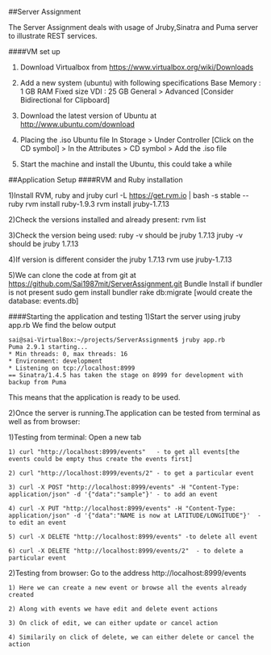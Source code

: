 ##Server Assignment

The Server Assignment deals with usage of Jruby,Sinatra and Puma server to illustrate REST services.

####VM set up

1) Download Virtualbox from https://www.virtualbox.org/wiki/Downloads

2) Add a new system (ubuntu) with following specifications
Base Memory : 1 GB RAM
Fixed size VDI : 25 GB
General > Advanced [Consider Bidirectional for Clipboard]

3) Download the latest version of Ubuntu at http://www.ubuntu.com/download

4) Placing the .iso Ubuntu file 
In Storage > Under Controller [Click on the CD symbol] > In the Attributes > CD symbol > Add the .iso file

5) Start the machine and install the Ubuntu, this could take a while

##Application Setup
####RVM and Ruby installation


1)Install RVM, ruby and jruby
  curl -L https://get.rvm.io | bash -s stable --ruby
  rvm install ruby-1.9.3
  rvm install jruby-1.7.13

2)Check the versions installed and already present:
  rvm list 

3)Check the version being used:
  ruby  -v    should be jruby 1.7.13
  jruby -v    should be jruby 1.7.13

4)If version is different consider the jruby 1.7.13
  rvm use jruby-1.7.13

5)We can clone the code at from git at https://github.com/Sai1987mit/ServerAssignment.git
  Bundle Install 
  if bundler is not present 
  sudo gem install bundler
  rake db:migrate  [would create the database: events.db]

####Starting the application and testing
1)Start the server using 
  jruby app.rb
  We find the below output
  ```
  sai@sai-VirtualBox:~/projects/ServerAssignment$ jruby app.rb
  Puma 2.9.1 starting...
  * Min threads: 0, max threads: 16
  * Environment: development
  * Listening on tcp://localhost:8999
  == Sinatra/1.4.5 has taken the stage on 8999 for development with backup from Puma
  ```
  This means that the application is ready to be used.

2)Once the server is running.The application can be tested from terminal as well as from browser:
  
  1)Testing from terminal:
    Open a new tab
    
    1) curl "http://localhost:8999/events"   - to get all events[the events could be empty thus create the events first]

    2) curl "http://localhost:8999/events/2" - to get a particular event

    3) curl -X POST "http://localhost:8999/events" -H "Content-Type: application/json" -d '{"data":"sample"}' - to add an event

    4) curl -X PUT "http://localhost:8999/events" -H "Content-Type: application/json" -d '{"data":"NAME is now at LATITUDE/LONGITUDE"}'  -to edit an event

    5) curl -X DELETE "http://localhost:8999/events" -to delete all event

    6) curl -X DELETE "http://localhost:8999/events/2"  - to delete a particular event
  
  2)Testing from browser:
    Go to the address http://localhost:8999/events
    
    1) Here we can create a new event or browse all the events already created
    
    2) Along with events we have edit and delete event actions
    
    3) On click of edit, we can either update or cancel action
    
    4) Similarily on click of delete, we can either delete or cancel the action